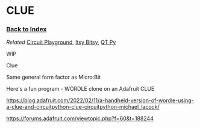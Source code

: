 
# CLUE 

### [Back to Index](index.md)

*Related* [Circuit Playground](circuit_playground.md), [Itsy Bitsy](itsy_bitsy.md), [QT Py](qt_py.md)


WIP

Clue  

Same general form factor as Micro:Bit



Here's a fun program - WORDLE clone on an Adafruit CLUE

https://blog.adafruit.com/2022/02/11/a-handheld-version-of-wordle-using-a-clue-and-circuitpython-clue-circuitpython-michael_lacock/


https://forums.adafruit.com/viewtopic.php?f=60&t=188244